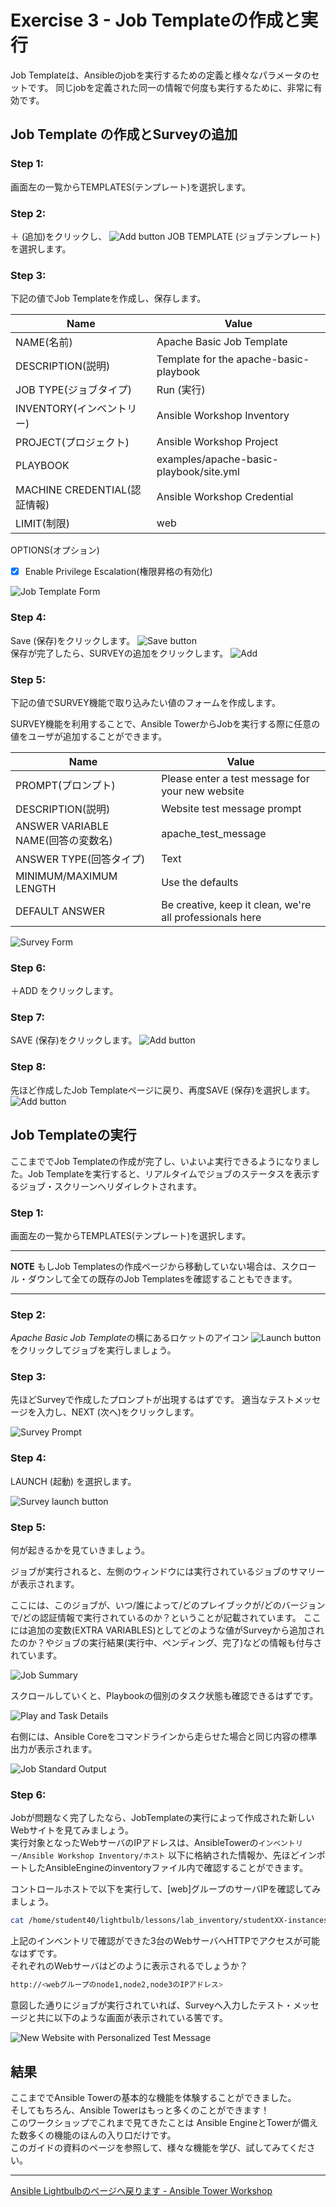 # Exercise 3 - Job Templateの作成と実行

Job Templateは、Ansibleのjobを実行するための定義と様々なパラメータのセットです。
同じjobを定義された同一の情報で何度も実行するために、非常に有効です。


## Job Template の作成とSurveyの追加

### Step 1:

画面左の一覧からTEMPLATES(テンプレート)を選択します。

### Step 2:

＋ (追加)をクリックし、 ![Add button](at_add.png)  JOB TEMPLATE (ジョブテンプレート)を選択します。

### Step 3:

下記の値でJob Templateを作成し、保存します。

Name |Value
-----|---------------------------
NAME(名前) |Apache Basic Job Template
DESCRIPTION(説明)|Template for the apache-basic-playbook
JOB TYPE(ジョブタイプ)|Run (実行)
INVENTORY(インベントリー)|Ansible Workshop Inventory
PROJECT(プロジェクト)|Ansible Workshop Project
PLAYBOOK|examples/apache-basic-playbook/site.yml
MACHINE CREDENTIAL(認証情報)|Ansible Workshop Credential
LIMIT(制限)|web

OPTIONS(オプション)
- [x] Enable Privilege Escalation(権限昇格の有効化)

![Job Template Form](at_jt_detail.png)

### Step 4:

Save (保存)をクリックします。 ![Save button](at_save.png)  
保存が完了したら、SURVEYの追加をクリックします。 ![Add](at_addsurvey.png)

### Step 5:

下記の値でSURVEY機能で取り込みたい値のフォームを作成します。

SURVEY機能を利用することで、Ansible TowerからJobを実行する際に任意の値をユーザが追加することができます。

Name |Value
-----|---------------------------
PROMPT(プロンプト)|Please enter a test message for your new website
DESCRIPTION(説明)|Website test message prompt
ANSWER VARIABLE NAME(回答の変数名)|apache_test_message
ANSWER TYPE(回答タイプ)|Text
MINIMUM/MAXIMUM LENGTH| Use the defaults
DEFAULT ANSWER| Be creative, keep it clean, we're all professionals here

![Survey Form](at_survey_detail.png)


### Step 6:
＋ADD をクリックします。

### Step 7:

SAVE (保存)をクリックします。 ![Add button](at_save.png)

### Step 8:

先ほど作成したJob Templateページに戻り、再度SAVE (保存)を選択します。 ![Add button](at_save.png)

## Job Templateの実行

ここまででJob Templateの作成が完了し、いよいよ実行できるようになりました。Job Templateを実行すると、リアルタイムでジョブのステータスを表示するジョブ・スクリーンへリダイレクトされます。

### Step 1:

画面左の一覧からTEMPLATES(テンプレート)を選択します。

---
**NOTE**
もしJob Templatesの作成ページから移動していない場合は、スクロール・ダウンして全ての既存のJob Templatesを確認することもできます。

---

### Step 2:

*Apache Basic Job Template*の横にあるロケットのアイコン ![Launch button](at_launch_icon.png) をクリックしてジョブを実行しましょう。

### Step 3:

先ほどSurveyで作成したプロンプトが出現するはずです。
適当なテストメッセージを入力し、NEXT (次へ)をクリックします。

![Survey Prompt](at_survey_prompt.png)

### Step 4:

LAUNCH (起動) を選択します。

![Survey launch button](at_survey_launch.png)

### Step 5:


何が起きるかを見ていきましょう。

ジョブが実行されると、左側のウィンドウには実行されているジョブのサマリーが表示されます。

ここには、このジョブが、いつ/誰によって/どのプレイブックが/どのバージョンで/どの認証情報で実行されているのか？ということが記載されています。
ここには追加の変数(EXTRA VARIABLES)としてどのような値がSurveyから追加されたのか？やジョブの実行結果(実行中、ペンディング、完了)などの情報も付与されています。

![Job Summary](at_job_status.png)

スクロールしていくと、Playbookの個別のタスク状態も確認できるはずです。


![Play and Task Details](at_job_tasklist.png)

右側には、Ansible Coreをコマンドラインから走らせた場合と同じ内容の標準出力が表示されます。

![Job Standard Output](at_job_stdout.png)

### Step 6:

Jobが問題なく完了したなら、JobTemplateの実行によって作成された新しいWebサイトを見てみましょう。  
実行対象となったWebサーバのIPアドレスは、AnsibleTowerの`インベントリー/Ansible Workshop Inventory/ホスト` 以下に格納された情報か、先ほどインポートしたAnsibleEngineのinventoryファイル内で確認することができます。  

コントロールホストで以下を実行して、[web]グループのサーバIPを確認してみましょう。
```bash
cat /home/student40/lightbulb/lessons/lab_inventory/studentXX-instances.txt
```

上記のインベントリで確認ができた3台のWebサーバへHTTPでアクセスが可能なはずです。  
それぞれのWebサーバはどのように表示されるでしょうか？
```bash
http://<webグループのnode1,node2,node3のIPアドレス>
```

意図した通りにジョブが実行されていれば、Surveyへ入力したテスト・メッセージと共に以下のような画面が表示されている筈です。

![New Website with Personalized Test Message](at_web_tm.png)


## 結果
ここまででAnsible Towerの基本的な機能を体験することができました。  
そしてもちろん、Ansible Towerはもっと多くのことができます！  
このワークショップでこれまで見てきたことは Ansible EngineとTowerが備えた数多くの機能のほんの入り口だけです。  
このガイドの資料のページを参照して、様々な機能を学び、試してみてください。

---

[Ansible Lightbulbのページへ戻ります - Ansible Tower Workshop](../README.ja.md)
